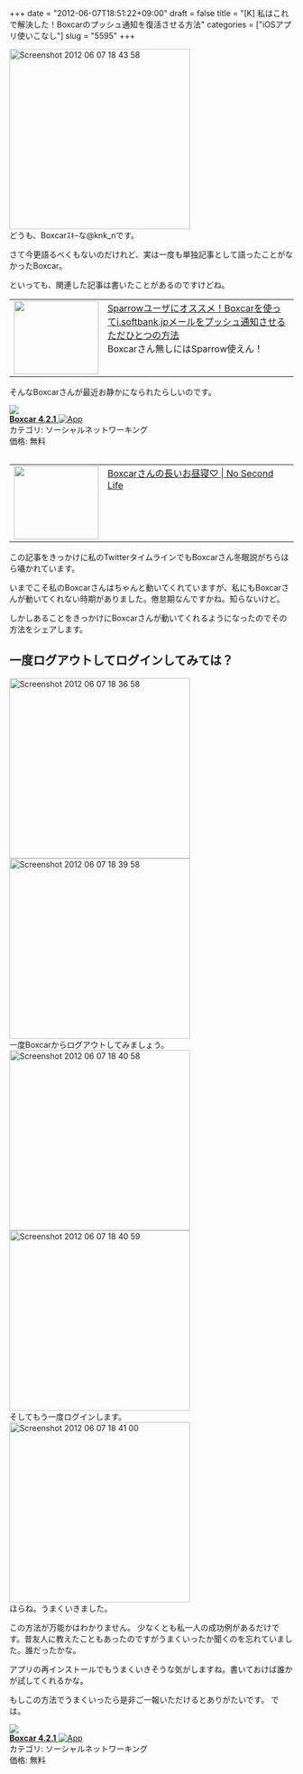 +++
date = "2012-06-07T18:51:22+09:00"
draft = false
title = "[K] 私はこれで解決した！Boxcarのプッシュ通知を復活させる方法"
categories = ["iOSアプリ使いこなし"]
slug = "5595"
+++

<div class="center"><a href="http://knk-n.com/images/2012/06/screenshot-2012-06-07-18.43.58.png"><img src="http://knk-n.com/images/2012/06/screenshot-2012-06-07-18.43.58.png" alt="Screenshot 2012 06 07 18 43 58" title="screenshot 2012-06-07 18.43.58.png" border="0" width="320" height="auto" /></a></div>
どうも、Boxcarｽｷｰな@knk_nです。

さて今更語るべくもないのだけれど、実は一度も単独記事として語ったことがなかったBoxcar。

といっても、関連した記事は書いたことがあるのですけどね。

<table width="100%"><td valign="top" width="150"><a href="http://knk-n.com/2012/03/17/sparrow_push_notification_from_i-softbank-jp_mail/" target="_blank"><img border="0" src="http://capture.heartrails.com/150x130/shadow?http://knk-n.com/2012/03/17/sparrow_push_notification_from_i-softbank-jp_mail/" alt="" width="150" height="130" /></a></td><td valign="top"><a  href="http://knk-n.com/2012/03/17/sparrow_push_notification_from_i-softbank-jp_mail/" target="_blank">Sparrowユーザにオススメ！Boxcarを使ってi.softbank.jpメールをプッシュ通知させるただひとつの方法</a><script type="text/javascript">var url = "http://knk-n.com/2012/03/17/sparrow_push_notification_from_i-softbank-jp_mail/";</script><script src="http://api.b.st-hatena.com/entry.count?url=http://knk-n.com/2012/03/17/sparrow_push_notification_from_i-softbank-jp_mail/&callback=hatebTxt"></script><br />Boxcarさん無しにはSparrow使えん！
</td></table>

そんなBoxcarさんが最近お静かになられたらしいのです。

<table class="appstorehelper">
<a href="http://itunes.apple.com/jp/app/boxcar/id321493542?mt=8&uo=4" rel="nofollow" target="_blank"><img class="appstorehelper_appicn" src="http://a5.mzstatic.com/us/r1000/095/Purple/b0/be/24/mzl.mfquexuq.png" /></a><div class="appstorehelper_text"><a href="http://itunes.apple.com/jp/app/boxcar/id321493542?mt=8&uo=4" rel="nofollow" target="_blank"><b>Boxcar 4.2.1</b> <img alt="App" src="http://ax.phobos.apple.com.edgesuite.net/ja_jp/images/web/linkmaker/badge_appstore-sm.gif" style="vertical-align: text-bottom;" /></b></a><br />カテゴリ: ソーシャルネットワーキング<br />価格: 無料<br clear="all" /></div>
</table><!--more--><table width="100%"><td valign="top" width="150"><a href="http://www.ttcbn.net/no_second_life/archives/23405" target="_blank"><img border="0" src="http://capture.heartrails.com/150x130/shadow?http://www.ttcbn.net/no_second_life/archives/23405" alt="" width="150" height="130" /></a></td><td valign="top"><a  href="http://www.ttcbn.net/no_second_life/archives/23405" target="_blank">Boxcarさんの長いお昼寝♡ | No Second Life</a><script type="text/javascript">var url = "http://www.ttcbn.net/no_second_life/archives/23405";</script><script src="http://api.b.st-hatena.com/entry.count?url=http://www.ttcbn.net/no_second_life/archives/23405&callback=hatebTxt"></script>
</td></table>
この記事をきっかけに私のTwitterタイムラインでもBoxcarさん冬眠説がちらほら囁かれています。

いまでこそ私のBoxcarさんはちゃんと動いてくれていますが、私にもBoxcarさんが動いてくれない時期がありました。倦怠期なんですかね。知らないけど。

しかしあることをきっかけにBoxcarさんが動いてくれるようになったのでその方法をシェアします。

<h2>一度ログアウトしてログインしてみては？</h2>
<div class="center"><a href="http://knk-n.com/images/2012/06/screenshot-2012-06-07-18.36.58.jpg"><img src="http://knk-n.com/images/2012/06/screenshot-2012-06-07-18.36.58.jpg" alt="Screenshot 2012 06 07 18 36 58" title="screenshot 2012-06-07 18.36.58.jpg" border="0" width="320" height="auto" /></a></div>

<div class="center"><a href="http://knk-n.com/images/2012/06/screenshot-2012-06-07-18.39.58.jpg"><img src="http://knk-n.com/images/2012/06/screenshot-2012-06-07-18.39.58.jpg" alt="Screenshot 2012 06 07 18 39 58" title="screenshot 2012-06-07 18.39.58.jpg" border="0" width="320" height="auto" /></a></div>
一度Boxcarからログアウトしてみましょう。

<div class="center"><a href="http://knk-n.com/images/2012/06/screenshot-2012-06-07-18.40.58.jpg"><img src="http://knk-n.com/images/2012/06/screenshot-2012-06-07-18.40.58.jpg" alt="Screenshot 2012 06 07 18 40 58" title="screenshot 2012-06-07 18.40.58.jpg" border="0" width="320" height="auto" /></a></div>

<div class="center"><a href="http://knk-n.com/images/2012/06/screenshot-2012-06-07-18.40.59.jpg"><img src="http://knk-n.com/images/2012/06/screenshot-2012-06-07-18.40.59.jpg" alt="Screenshot 2012 06 07 18 40 59" title="screenshot 2012-06-07 18.40.59.jpg" border="0" width="320" height="auto" /></a></div>
そしてもう一度ログインします。

<div class="center"><a href="http://knk-n.com/images/2012/06/screenshot-2012-06-07-18.41.00.jpg"><img src="http://knk-n.com/images/2012/06/screenshot-2012-06-07-18.41.00.jpg" alt="Screenshot 2012 06 07 18 41 00" title="screenshot 2012-06-07 18.41.00.jpg" border="0" width="320" height="auto" /></a></div>
ほらね。うまくいきました。

この方法が万能かはわかりません。
少なくとも私一人の成功例があるだけです。昔友人に教えたこともあったのですがうまくいったか聞くのを忘れていました。誰だったかな。

アプリの再インストールでもうまくいきそうな気がしますね。書いておけば誰かが試してくれるかな。

もしこの方法でうまくいったら是非ご一報いただけるとありがたいです。
では。
<table class="appstorehelper">
<a href="http://itunes.apple.com/jp/app/boxcar/id321493542?mt=8&uo=4" rel="nofollow" target="_blank"><img class="appstorehelper_appicn" src="http://a5.mzstatic.com/us/r1000/095/Purple/b0/be/24/mzl.mfquexuq.png" /></a><div class="appstorehelper_text"><a href="http://itunes.apple.com/jp/app/boxcar/id321493542?mt=8&uo=4" rel="nofollow" target="_blank"><b>Boxcar 4.2.1</b> <img alt="App" src="http://ax.phobos.apple.com.edgesuite.net/ja_jp/images/web/linkmaker/badge_appstore-sm.gif" style="vertical-align: text-bottom;" /></b></a><br />カテゴリ: ソーシャルネットワーキング<br />価格: 無料<br clear="all" /></div>
</table>
